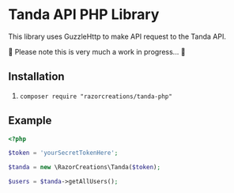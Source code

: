 # Tanda API PHP Library

This library uses GuzzleHttp to make API request to the Tanda API.

🚧 Please note this is very much a work in progress... 🚧

## Installation

1. `composer require "razorcreations/tanda-php"`

## Example

```php
<?php

$token = 'yourSecretTokenHere';

$tanda = new \RazorCreations\Tanda($token);

$users = $tanda->getAllUsers();

```